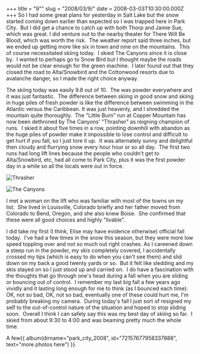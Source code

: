 +++
title = "9\""
slug = "2008/03/9/"
date = 2008-03-03T10:30:00.000Z
+++
So I had some great plans for yesterday in Salt Lake but the snow started coming down earlier than expected so I was trapped here in Park City.  But I did get a chance to catch up with both Thorp and Jamie Sue, which was great. I did venture out to the nearby theater for There Will Be Blood, which was worth the risk.  The weather report said three inches, but we ended up getting more like six in town and nine on the mountains.  This of course necessitated skiing today.  I skied The Canyons since it is close by.  I wanted to perhaps go to Snow Bird but I thought maybe the roads would not be clear enough for the green machine.  I later found out that they closed the road to Alta/Snowbird and the Cottonwood resorts due to avalanche danger, so I made the right choice anyway.

The skiing today was easily 9.8 out of 10.  The was powder everywhere and it was just fantastic.  The difference between skiing in good snow and skiing in huge piles of fresh powder is like the difference between swimming in the Atlantic versus the Caribbean. It was just heavenly, and I shredded the mountain quite thoroughly.  The "Little Burn" run at Copper Mountain has now been dethroned by The Canyons' "Thrasher" as reigning champion of runs.  I skied it about five times in a row, pointing downhill with abandon as the huge piles of powder make it impossible to lose control and difficult to get hurt if you fall, so I just tore it up.  It was alternately sunny and delightful then cloudy and flurrying snow every hour hour or so all day.  The first two runs had long lift lines because the people who couldn't get to Alta/Snowbird, etc, had all come to Park City, plus it was the first powder day in a while so all the locals were out in force.

![Thrasher](https://peterlyons-org.s3.amazonaws.com/photos/park_city_2008/135_canyons_thrasher.jpg)

![The Canyons](https://peterlyons-org.s3.amazonaws.com/photos/park_city_2008/136_canyons_march2.jpg)

I met a woman on the lift who was familiar with most of the towns on my list.  She lived in Louisville, Colorado briefly and her father moved from Colorado to Bend, Oregon, and she also knew Boise.  She confirmed that these were all good choices and highly "livable".

I did take my first (I think, Elise may have evidence otherwise) official fall today.  I've had a few times in the snow this season, but they were more low speed toppling over and not so much out right crashes. As I careened down a steep run in the powder, my skis completely covered, I accidentally crossed my tips (which is easy to do when you can't see them) and slid down on my back a good twenty yards or so.  But it felt like sledding and my skis stayed on so I just stood up and carried on.  I do have a fascination with the thoughts that go through one's head during a fall when you are sliding or bouncing out of control.  I remember my last big fall a few years ago vividly and it lasting long enough for me to think (as I bounced each time): OK, not so bad, OK, not so bad, eventually one of these could hurt me, I'm probably breaking my camera.  During today's fall I just sort of resigned my self to the out-of-control nature of the situation and hoped to stop sliding soon.  Overall I think I can safely say this was my best day of skiing so far.  I skied from about 9:30 to 4:00 and was beaming pretty much the whole time.

A few{{ album(dirname="park_city_2008", id="72157677958337888", text="more photos here") }}.
